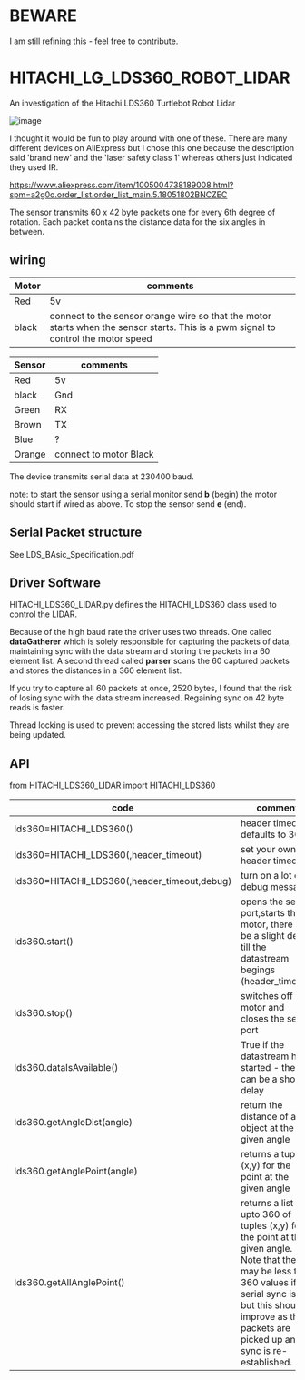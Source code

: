 
# BEWARE

I am still refining this - feel free to contribute.

# HITACHI_LG_LDS360_ROBOT_LIDAR
An investigation of the Hitachi LDS360 Turtlebot Robot Lidar

![image](https://user-images.githubusercontent.com/15849181/229080401-91c47140-bc30-4980-9ec1-eadb665c3e99.png)


I thought it would be fun to play around with one of these. There are many different devices on AliExpress but I chose this one because the description said 'brand new' and the 'laser safety class 1' whereas others just indicated they used IR. 

https://www.aliexpress.com/item/1005004738189008.html?spm=a2g0o.order_list.order_list_main.5.18051802BNCZEC

The sensor transmits 60 x 42 byte packets one for every 6th degree of rotation. Each packet contains the distance data for the six angles in between.
## wiring

|Motor|comments|
|-----|--------|
|Red|5v|
|black| connect to the sensor orange wire so that the motor starts when the sensor starts. This is a pwm signal to control the motor speed

|Sensor|comments|
|------|--------|
|Red|5v|
|black| Gnd|
|Green|RX|
|Brown|TX|
|Blue| ?|
|Orange|connect to motor Black|

The device transmits serial data at 230400 baud.

note: to start the sensor using a serial monitor send **b** (begin) the motor should start if wired as above. To stop the sensor send **e** (end).

## Serial Packet structure

See LDS_BAsic_Specification.pdf


## Driver Software

HITACHI_LDS360_LIDAR.py defines the HITACHI_LDS360 class used to control the LIDAR.

Because of the high baud rate the driver uses two threads. One called **dataGatherer** which is solely responsible for capturing the packets of data, maintaining sync with the data stream and storing the packets in a 60 element list. A second thread called **parser** scans the 60 captured packets and stores the distances in a 360 element list.

If you try to capture all 60 packets at once, 2520 bytes, I found that the risk of losing sync with the data stream increased. Regaining sync on 42 byte reads is faster.

Thread locking is used to prevent accessing the stored lists whilst they are being updated.

## API

from HITACHI_LDS360_LIDAR import HITACHI_LDS360

| code | comment |
|------|---------|
|lds360=HITACHI_LDS360(<port>)| header timeout defaults to 30s |
|lds360=HITACHI_LDS360(<port>,header_timeout) | set your own header timeout|
|lds360=HITACHI_LDS360(<port>,header_timeout,debug) | turn on a lot of debug messages|
|lds360.start()| opens the serial port,starts the motor, there will be a slight delay till the datastream begings (header_timeout)|
|lds360.stop()| switches off the motor and closes the serial port|
|lds360.dataIsAvailable()| True if the datastream has started - there can be a short delay|
|lds360.getAngleDist(angle)| return the distance of an object at the given angle|
|lds360.getAnglePoint(angle)| returns a tuple (x,y) for the point at the given angle|
|lds360.getAllAnglePoint()| returns a list of upto 360 of tuples (x,y) for the point at the given angle. Note that there may be less than 360 values if serial sync is lost but this should improve as the packets are picked up and sync is re-established.|



